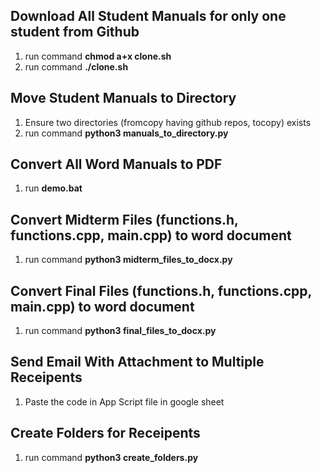 ## Download All Student Manuals for only one student from Github
1. run command <b> chmod a+x clone.sh</b>
2. run command <b> ./clone.sh</b>

## Move Student Manuals to Directory
1. Ensure two directories (fromcopy having github repos, tocopy) exists
2. run command <b>python3 manuals_to_directory.py</b>

## Convert All Word Manuals to PDF 
1. run <b> demo.bat </b>

## Convert Midterm Files (functions.h, functions.cpp, main.cpp) to word document
1. run command <b> python3 midterm_files_to_docx.py</b>

## Convert Final Files (functions.h, functions.cpp, main.cpp) to word document
1. run command <b> python3 final_files_to_docx.py</b>

## Send Email With Attachment to Multiple Receipents
1. Paste the code in App Script file in google sheet

## Create Folders for Receipents
1. run command <b> python3 create_folders.py</b>
